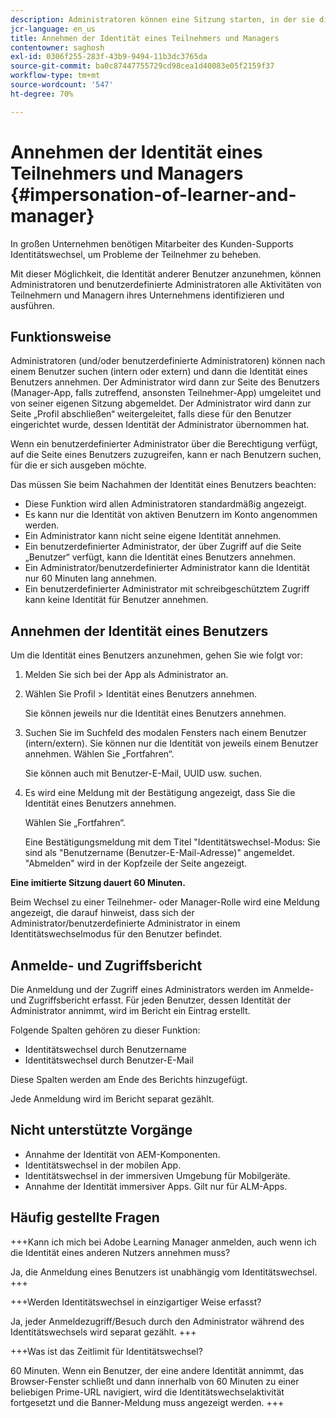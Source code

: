 ```yaml
---
description: Administratoren können eine Sitzung starten, in der sie die Identität eines beliebigen Benutzers in ihrem Konto in der Teilnehmer- und Manager-Rolle übernehmen können.
jcr-language: en_us
title: Annehmen der Identität eines Teilnehmers und Managers
contentowner: saghosh
exl-id: 0306f255-283f-43b9-9494-11b3dc3765da
source-git-commit: ba0c87447755729cd98cea1d40083e05f2159f37
workflow-type: tm+mt
source-wordcount: '547'
ht-degree: 70%

---
```


# Annehmen der Identität eines Teilnehmers und Managers {#impersonation-of-learner-and-manager}

In großen Unternehmen benötigen Mitarbeiter des Kunden-Supports Identitätswechsel, um Probleme der Teilnehmer zu beheben.

Mit dieser Möglichkeit, die Identität anderer Benutzer anzunehmen, können Administratoren und benutzerdefinierte Administratoren alle Aktivitäten von Teilnehmern und Managern ihres Unternehmens identifizieren und ausführen.

## Funktionsweise

Administratoren (und/oder benutzerdefinierte Administratoren) können nach einem Benutzer suchen (intern oder extern) und dann die Identität eines Benutzers annehmen. Der Administrator wird dann zur Seite des Benutzers (Manager-App, falls zutreffend, ansonsten Teilnehmer-App) umgeleitet und von seiner eigenen Sitzung abgemeldet. Der Administrator wird dann zur Seite „Profil abschließen“ weitergeleitet, falls diese für den Benutzer eingerichtet wurde, dessen Identität der Administrator übernommen hat.

Wenn ein benutzerdefinierter Administrator über die Berechtigung verfügt, auf die Seite eines Benutzers zuzugreifen, kann er nach Benutzern suchen, für die er sich ausgeben möchte.

Das müssen Sie beim Nachahmen der Identität eines Benutzers beachten:

* Diese Funktion wird allen Administratoren standardmäßig angezeigt.
* Es kann nur die Identität von aktiven Benutzern im Konto angenommen werden.
* Ein Administrator kann nicht seine eigene Identität annehmen.
* Ein benutzerdefinierter Administrator, der über Zugriff auf die Seite „Benutzer“ verfügt, kann die Identität eines Benutzers annehmen.
* Ein Administrator/benutzerdefinierter Administrator kann die Identität nur 60 Minuten lang annehmen.
* Ein benutzerdefinierter Administrator mit schreibgeschütztem Zugriff kann keine Identität für Benutzer annehmen.

## Annehmen der Identität eines Benutzers

Um die Identität eines Benutzers anzunehmen, gehen Sie wie folgt vor:

1. Melden Sie sich bei der App als Administrator an.
1. Wählen Sie Profil > Identität eines Benutzers annehmen.

   Sie können jeweils nur die Identität eines Benutzers annehmen.

1. Suchen Sie im Suchfeld des modalen Fensters nach einem Benutzer (intern/extern). Sie können nur die Identität von jeweils einem Benutzer annehmen. Wählen Sie „Fortfahren“.

   Sie können auch mit Benutzer-E-Mail, UUID usw. suchen.

1. Es wird eine Meldung mit der Bestätigung angezeigt, dass Sie die Identität eines Benutzers annehmen.

   Wählen Sie „Fortfahren“.

   Eine Bestätigungsmeldung mit dem Titel &quot;Identitätswechsel-Modus: Sie sind als &quot;Benutzername (Benutzer-E-Mail-Adresse)&quot; angemeldet. &quot;Abmelden&quot; wird in der Kopfzeile der Seite angezeigt.

**Eine imitierte Sitzung dauert 60 Minuten.**

Beim Wechsel zu einer Teilnehmer- oder Manager-Rolle wird eine Meldung angezeigt, die darauf hinweist, dass sich der Administrator/benutzerdefinierte Administrator in einem Identitätswechselmodus für den Benutzer befindet.

## Anmelde- und Zugriffsbericht

Die Anmeldung und der Zugriff eines Administrators werden im Anmelde- und Zugriffsbericht erfasst. Für jeden Benutzer, dessen Identität der Administrator annimmt, wird im Bericht ein Eintrag erstellt.

Folgende Spalten gehören zu dieser Funktion:

* Identitätswechsel durch Benutzername
* Identitätswechsel durch Benutzer-E-Mail

Diese Spalten werden am Ende des Berichts hinzugefügt.

Jede Anmeldung wird im Bericht separat gezählt.

## Nicht unterstützte Vorgänge

* Annahme der Identität von AEM-Komponenten.
* Identitätswechsel in der mobilen App.
* Identitätswechsel in der immersiven Umgebung für Mobilgeräte.
* Annahme der Identität immersiver Apps. Gilt nur für ALM-Apps.

## Häufig gestellte Fragen

+++Kann ich mich bei Adobe Learning Manager anmelden, auch wenn ich die Identität eines anderen Nutzers annehmen muss?

Ja, die Anmeldung eines Benutzers ist unabhängig vom Identitätswechsel.
+++

+++Werden Identitätswechsel in einzigartiger Weise erfasst?

Ja, jeder Anmeldezugriff/Besuch durch den Administrator während des Identitätswechsels wird separat gezählt.
+++

+++Was ist das Zeitlimit für Identitätswechsel?

60 Minuten. Wenn ein Benutzer, der eine andere Identität annimmt, das Browser-Fenster schließt und dann innerhalb von 60 Minuten zu einer beliebigen Prime-URL navigiert, wird die Identitätswechselaktivität fortgesetzt und die Banner-Meldung muss angezeigt werden.
+++
